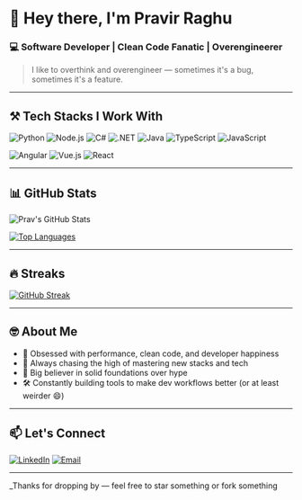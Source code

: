 # 👋 Hey there, I'm Pravir Raghu

### 💻 Software Developer | Clean Code Fanatic | Overengineerer

> I like to overthink and overengineer — sometimes it's a bug, sometimes it's a feature.  

---

## ⚒️ Tech Stacks I Work With

![Python](https://img.shields.io/badge/Python-3776AB?style=for-the-badge&logo=python&logoColor=white)
![Node.js](https://img.shields.io/badge/Node.js-339933?style=for-the-badge&logo=node.js&logoColor=white)
![C#](https://img.shields.io/badge/C%23-68217A?style=for-the-badge&logo=c-sharp&logoColor=white)
![.NET](https://img.shields.io/badge/.NET-512BD4?style=for-the-badge&logo=dotnet&logoColor=white)
![Java](https://img.shields.io/badge/Java-ED8B00?style=for-the-badge&logo=openjdk&logoColor=white)
![TypeScript](https://img.shields.io/badge/TypeScript-3178c6?style=for-the-badge&logo=typescript&logoColor=white)
![JavaScript](https://img.shields.io/badge/JavaScript-F7DF1E?style=for-the-badge&logo=javascript&logoColor=black)

![Angular](https://img.shields.io/badge/Angular-DD0031?style=for-the-badge&logo=angular&logoColor=white)
![Vue.js](https://img.shields.io/badge/Vue.js-42b883?style=for-the-badge&logo=vue.js&logoColor=white)
![React](https://img.shields.io/badge/React-20232A?style=for-the-badge&logo=react&logoColor=61DAFB)

---

## 📊 GitHub Stats

![Prav's GitHub Stats](https://github-readme-stats.vercel.app/api?username=prav-raghu&show_icons=true&theme=tokyonight&hide_border=true)

[![Top Languages](https://github-readme-stats.vercel.app/api/top-langs/?username=prav-raghu&layout=compact&theme=tokyonight&hide_border=true)](https://github.com/anuraghazra/github-readme-stats)

---

## 🔥 Streaks

[![GitHub Streak](https://streak-stats.demolab.com?user=prav-raghu&theme=tokyonight&hide_border=true)](https://git.io/streak-stats)

---

## 🤓 About Me

- 🎯 Obsessed with performance, clean code, and developer happiness
- 🚀 Always chasing the high of mastering new stacks and tech
- 🧱 Big believer in solid foundations over hype
- 🛠️ Constantly building tools to make dev workflows better (or at least weirder 😄)

---

## 📫 Let's Connect

[![LinkedIn](https://img.shields.io/badge/LinkedIn-0A66C2?style=for-the-badge&logo=linkedin&logoColor=white)](https://www.linkedin.com/in/pravir-raghu-05a88679/)
[![Email](https://img.shields.io/badge/Email-D14836?style=for-the-badge&logo=gmail&logoColor=white)](mailto:pravir.raghu@hotmail.com)

---

_Thanks for dropping by — feel free to star something or fork something
